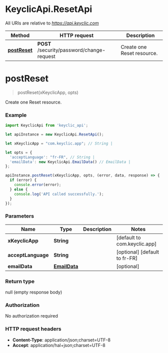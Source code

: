 # KeyclicApi.ResetApi

All URIs are relative to *https://api.keyclic.com*

Method | HTTP request | Description
------------- | ------------- | -------------
[**postReset**](ResetApi.md#postReset) | **POST** /security/password/change-request | Create one Reset resource.


<a name="postReset"></a>
# **postReset**
> postReset(xKeyclicApp, opts)

Create one Reset resource.

### Example
```javascript
import KeyclicApi from 'keyclic_api';

let apiInstance = new KeyclicApi.ResetApi();

let xKeyclicApp = "com.keyclic.app"; // String | 

let opts = { 
  'acceptLanguage': "fr-FR", // String | 
  'emailData': new KeyclicApi.EmailData() // EmailData | 
};

apiInstance.postReset(xKeyclicApp, opts, (error, data, response) => {
  if (error) {
    console.error(error);
  } else {
    console.log('API called successfully.');
  }
});
```

### Parameters

Name | Type | Description  | Notes
------------- | ------------- | ------------- | -------------
 **xKeyclicApp** | **String**|  | [default to com.keyclic.app]
 **acceptLanguage** | **String**|  | [optional] [default to fr-FR]
 **emailData** | [**EmailData**](EmailData.md)|  | [optional] 

### Return type

null (empty response body)

### Authorization

No authorization required

### HTTP request headers

 - **Content-Type**: application/json;charset=UTF-8
 - **Accept**: application/hal+json;charset=UTF-8

